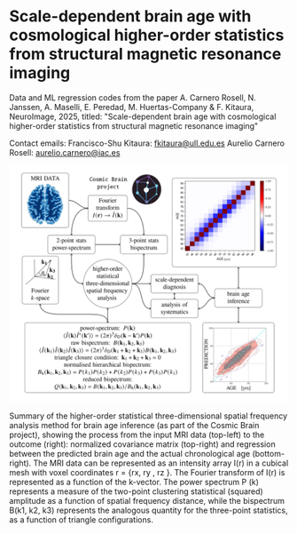 # Scale-dependent brain age with cosmological higher-order statistics from structural magnetic resonance imaging

Data and ML regression codes from the paper A. Carnero Rosell, N. Janssen, A. Maselli, E. Peredad, M. Huertas-Company & F. Kitaura, NeuroImage, 2025, titled: "Scale-dependent brain age with cosmological higher-order statistics from structural magnetic resonance imaging"

Contact emails: 
Francisco-Shu Kitaura: fkitaura@ull.edu.es
Aurelio Carnero Rosell: aurelio.carnero@iac.es

![Alt text](images/CosmicBrainSketch.jpg?raw=true "Optional Title")

Summary of the higher-order statistical three-dimensional spatial frequency analysis method for brain age inference (as part of the Cosmic Brain project), showing the process from the input MRI data (top-left) to the outcome (right): normalized covariance matrix (top-right) and regression between the predicted brain age and the actual chronological age (bottom-right). The MRI data can be represented as an intensity array I(r) in a cubical mesh with voxel coordinates r = {rx, ry , rz }. The Fourier transform of I(r) is represented as a function of the k-vector. The power spectrum P (k) represents a measure of the two-point clustering statistical (squared) amplitude as a function of spatial frequency distance, while the bispectrum B(k1, k2, k3) represents the analogous quantity for the three-point statistics, as a function of triangle configurations. 

